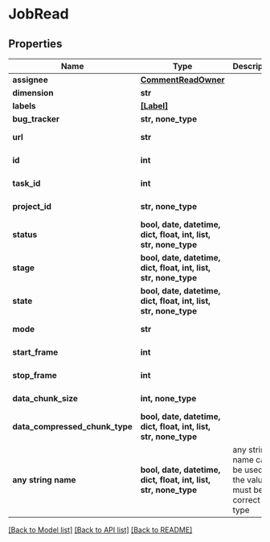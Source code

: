# JobRead


## Properties
Name | Type | Description | Notes
------------ | ------------- | ------------- | -------------
**assignee** | [**CommentReadOwner**](CommentReadOwner.md) |  | 
**dimension** | **str** |  | 
**labels** | [**[Label]**](Label.md) |  | 
**bug_tracker** | **str, none_type** |  | 
**url** | **str** |  | [optional] [readonly] 
**id** | **int** |  | [optional] [readonly] 
**task_id** | **int** |  | [optional] [readonly] 
**project_id** | **str, none_type** |  | [optional] [readonly] 
**status** | **bool, date, datetime, dict, float, int, list, str, none_type** |  | [optional] [readonly] 
**stage** | **bool, date, datetime, dict, float, int, list, str, none_type** |  | [optional] [readonly] 
**state** | **bool, date, datetime, dict, float, int, list, str, none_type** |  | [optional] [readonly] 
**mode** | **str** |  | [optional] [readonly] 
**start_frame** | **int** |  | [optional] [readonly] 
**stop_frame** | **int** |  | [optional] [readonly] 
**data_chunk_size** | **int, none_type** |  | [optional] [readonly] 
**data_compressed_chunk_type** | **bool, date, datetime, dict, float, int, list, str, none_type** |  | [optional] [readonly] 
**any string name** | **bool, date, datetime, dict, float, int, list, str, none_type** | any string name can be used but the value must be the correct type | [optional]

[[Back to Model list]](../README.md#documentation-for-models) [[Back to API list]](../README.md#documentation-for-api-endpoints) [[Back to README]](../README.md)


